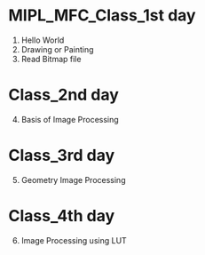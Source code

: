 # MIPL_MFC_Class_1st day
1. Hello World
2. Drawing or Painting
3. Read Bitmap file 
# Class_2nd day
4. Basis of Image Processing
# Class_3rd day
5. Geometry Image Processing
# Class_4th day
6. Image Processing using LUT
